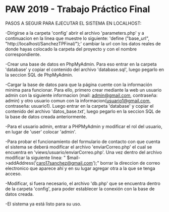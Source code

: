 # PAW 2019 - Trabajo Práctico Final

PASOS A SEGUIR PARA EJECUTAR EL SISTEMA EN LOCALHOST:

-Dirigirse a la carpeta 'config' abrir el archivo 'parameters.php' y a continuacion en la linea que muestre lo siguiente:
'define ("base_url", "http://localhost/SanchezTPFinal/");' 
cambiar la url con los datos reales de donde hayas colocado la carpeta del proyecto y con el nombre correspondiente.

-Crear una base de datos en PhpMyAdmin. Para eso entrar en la carpeta 'database' y copiar el contenido del archivo 'database.sql', luego pegarlo en la seccion SQL de PhpMyAdmin.

-Cargar la base de datos para que la página cuente con la información minima para funcionar. Para ello, primero crear mediante la web un usuario admin con la siguiente informacion (mail: admin@gmail.com, contraseña: admin) y otro usuario comun con la informacion(usuario1@gmail.com, contraseña: usuario1). Luego entrar en la carpeta 'database' y copiar el contenido del archivo 'datos_base.txt', luego pegarlo en la seccion SQL de la base de datos creada anteriormente.

-Para el usuario admin, entrar a PHPMyAdmin y modificar el rol del usuario, en lugar de 'user' colocar 'admin'.

-Para probar el funcionamiento del formulario de contacto con que cuenta el sistema se deberá modificar el archivo 'enviarCorreo.php' el cual se encuentra en 'views/usuario/enviarCorreo.php'. Una vez dentro del archivo modificar la siguiente linea: " $mail->addAddress('caro17sanchez@gmail.com');" borrar la direccion de correo electronico que aparece ahí y en su lugar agregar otra a la que se tenga acceso.

-Modificar, si fuera necesario, el archivo 'db.php' que se encuentra dentro de la carpeta 'config', para poder establecer la conexión con la base de datos creada. 

-El sistema ya está listo para su uso.

